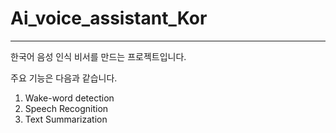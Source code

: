 # Ai_voice_assistant_Kor
---
한국어 음성 인식 비서를 만드는 프로젝트입니다.


주요 기능은 다음과 같습니다.

1. Wake-word detection
2. Speech Recognition
3. Text Summarization

